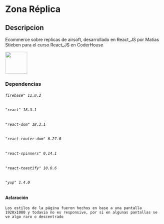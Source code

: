 # Zona Réplica

## Descripcion 

Ecommerce sobre replicas de airsoft, desarrollado en React_JS por Matias Stieben para el curso React_JS en CoderHouse

<img src="https://encrypted-tbn0.gstatic.com/images?q=tbn:ANd9GcSlGmKtrnxElpqw3AExKXPWWBulcwjlvDJa1Q&s" width="70"/>

### Dependencias

###### `firebase" 11.0.2`
###### `"react" 18.3.1`
###### `"react-dom" 18.3.1`
###### `"react-router-dom" 6.27.0`
###### `"react-spinners" 0.14.1`
###### `"react-toastify" 10.0.6`
###### `"yup" 1.4.0`

#### Aclaración
`Los estilos de la página fueron hechos en base a una pantalla 1920x1080 y todavia no es responsive, por si en algunas pantallas se ve algo raro o descentrado`
